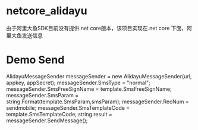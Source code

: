 # netcore_alidayu
由于阿里大鱼SDK目前没有提供.net core版本，该项目实现在.net core 下面，阿里大鱼发送信息

# Demo Send

AlidayuMessageSender messageSender = new AlidayuMessageSender(url, appkey, appSecret); 
messageSender.SmsType = "normal"; 
messageSender.SmsFreeSignName = template.SmsFreeSignName; 
messageSender.SmsParam = string.Format(template.SmsParam,smsParam);
messageSender.RecNum = sendmobile; 
messageSender.SmsTemplateCode = template.SmsTemplateCode; 
string result = messageSender.SendMessage();


